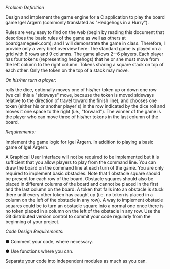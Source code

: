 *Problem Definition*

Design and implement the game engine for a C application to play the board game Igel Ärgern (commonly translated as "Hedgehogs in a Hurry").



Rules are very easy to find on the web (begin by reading this document that describes the basic rules of the game as well as others at boardgamegeek.com); and I will demonstrate the game in class. Therefore, I provide only a very brief overview here:
The standard game is played on a grid with 6 rows and 9 columns. The game allows 2--6 players. Each player has four tokens (representing hedgehogs) that he or she must move from the left column to the right column. Tokens sharing a square stack on top of each other. Only the token on the top of a stack may move.

*On his/her turn a player:*

rolls the dice,
optionally moves one of his/her token up or down one row (we call this a "sideways" move, because the token is moved sideways relative to the direction of travel toward the finish line), and
chooses one token (either his or another player's) in the row indicated by the dice roll and moves it one space to the right (i.e., "forward").
The winner of the game is the player who can move three of his/her tokens in the last column of the board.

*Requirements:*

Implement the game logic for Igel Ärgern. In addition to playing a basic game of Igel Ärgern. 

A Graphical User Interface will not be required to  be implemented but it is sufficient that you allow players to play from the command line. You can draw the board on the command line at each turn of the game.
You are only required to implement basic obstacles. Note that 1 obstacle square should be present for each row of the board. Obstacle squares should also be placed in different columns of the board and cannot be placed in the first and the last column on the board. A token that falls into an obstacle is  stuck there until every other token has caught up (i.e. no token is placed in a column on the left of the obstacle in any row). A way to implement obstacle squares could be to turn an obstacle square into a normal one once there is no token placed in a column on the left of the obstacle in any row. 
Use the Git distributed version control to commit your code regularly from the beginning of your project.

*Code Design Requirements:*

●      Comment your code, where necessary.

●      Use functions where you can.

Separate your code into independent modules as much as you can.

